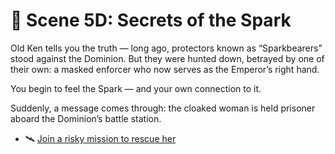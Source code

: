 
# 🧠 Scene 5D: Secrets of the Spark

Old Ken tells you the truth — long ago, protectors known as “Sparkbearers” stood against the Dominion. But they were hunted down, betrayed by one of their own: a masked enforcer who now serves as the Emperor’s right hand.

You begin to feel the Spark — and your own connection to it.

Suddenly, a message comes through: the cloaked woman is held prisoner aboard the Dominion’s battle station.

- 🛰️ [Join a risky mission to rescue her](./scene6B.md)
